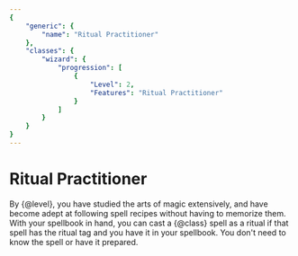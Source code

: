 ```yaml
---
{
	"generic": {
		"name": "Ritual Practitioner"
	},
	"classes": {
		"wizard": {
			"progression": [
				{
					"Level": 2,
					"Features": "Ritual Practitioner"
				}
			]
		}
	}
}
---
```

# Ritual Practitioner
By {@level}, you have studied the arts of magic extensively, and have become adept at following spell recipes without having to memorize them.
With your spellbook in hand, you can cast a {@class} spell as a ritual if that spell has the ritual tag and you have it in your spellbook.
You don't need to know the spell or have it prepared.
